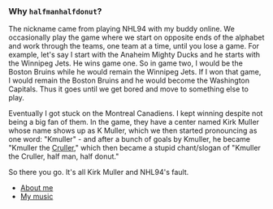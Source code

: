 ### Why `halfmanhalfdonut`?
The nickname came from playing NHL94 with my buddy online. We occasionally play the game where we start on opposite ends of the alphabet and work through the teams, one team at a time, until you lose a game. For example, let's say I start with the Anaheim Mighty Ducks and he starts with the Winnipeg Jets. He wins game one. So in game two, I would be the Boston Bruins while he would remain the Winnipeg Jets. If I won that game, I would remain the Boston Bruins and he would become the Washington Capitals. Thus it goes until we get bored and move to something else to play.

Eventually I got stuck on the Montreal Canadiens. I kept winning despite not being a big fan of them. In the game, they have a center named Kirk Muller whose name shows up as K Muller, which we then started pronouncing as one word: "Kmuller" - and after a bunch of goals by Kmuller, he became "Kmuller the [Cruller](https://en.wikipedia.org/wiki/Cruller)," which then became a stupid chant/slogan of "Kmuller the Cruller, half man, half donut."

So there you go. It's all Kirk Muller and NHL94's fault.


- [About me](https://nickjurista.com)
- [My music](https://demibeig.net)

<!---
halfmanhalfdonut/halfmanhalfdonut is a ✨ special ✨ repository because its `README.md` (this file) appears on your GitHub profile.
You can click the Preview link to take a look at your changes.
--->
